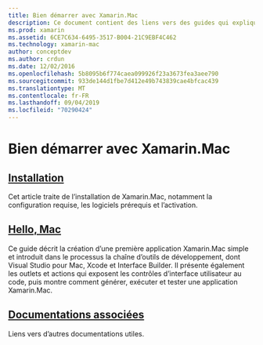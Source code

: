 ```yaml
---
title: Bien démarrer avec Xamarin.Mac
description: Ce document contient des liens vers des guides qui expliquent comment installer Xamarin.Mac et fournissent une procédure pas à pas illustrant comment générer un exemple d’application Xamarin.Mac.
ms.prod: xamarin
ms.assetid: 6CE7C634-6495-3517-B004-21C9EBF4C462
ms.technology: xamarin-mac
author: conceptdev
ms.author: crdun
ms.date: 12/02/2016
ms.openlocfilehash: 5b8095b6f774caea099926f23a3673fea3aee790
ms.sourcegitcommit: 933de144d1fbe7d412e49b743839cae4bfcac439
ms.translationtype: MT
ms.contentlocale: fr-FR
ms.lasthandoff: 09/04/2019
ms.locfileid: "70290424"
---
```

# <a name="getting-started-with-xamarinmac"></a>Bien démarrer avec Xamarin.Mac

## <a name="installationmacget-startedinstallationmd"></a>[Installation](~/mac/get-started/installation.md)

Cet article traite de l’installation de Xamarin.Mac, notamment la configuration requise, les logiciels prérequis et l’activation.

## <a name="hello-macmacget-startedhello-macmd"></a>[Hello, Mac](~/mac/get-started/hello-mac.md)

Ce guide décrit la création d’une première application Xamarin.Mac simple et introduit dans le processus la chaîne d’outils de développement, dont Visual Studio pour Mac, Xcode et Interface Builder. Il présente également les outlets et actions qui exposent les contrôles d’interface utilisateur au code, puis montre comment générer, exécuter et tester une application Xamarin.Mac.

## <a name="related-documentationmacget-startedrelatedmd"></a>[Documentations associées](~/mac/get-started/related.md)

Liens vers d’autres documentations utiles.
